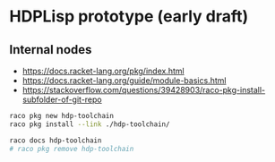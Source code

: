 # HDPLisp prototype (early draft)

## Internal nodes
- <https://docs.racket-lang.org/pkg/index.html>
- <https://docs.racket-lang.org/guide/module-basics.html>
- <https://stackoverflow.com/questions/39428903/raco-pkg-install-subfolder-of-git-repo>


```bash
raco pkg new hdp-toolchain
raco pkg install --link ./hdp-toolchain/

raco docs hdp-toolchain
# raco pkg remove hdp-toolchain

```
